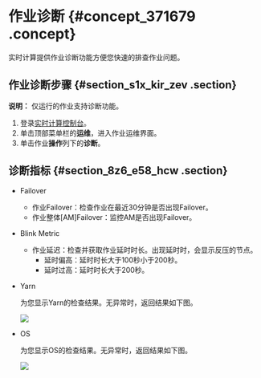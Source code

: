 # 作业诊断 {#concept_371679 .concept}

实时计算提供作业诊断功能方便您快速的排查作业问题。

## 作业诊断步骤 {#section_s1x_kir_zev .section}

**说明：** 仅运行的作业支持诊断功能。

1.  登录[实时计算控制台](https://stream.console.aliyun.com)。
2.  单击顶部菜单栏的**运维**，进入作业运维界面。
3.  单击作业**操作**列下的**诊断**。

## 诊断指标 {#section_8z6_e58_hcw .section}

-   Failover
    -   作业Failover：检查作业在最近30分钟是否出现Failover。
    -   作业整体\[AM\]Failover：监控AM是否出现Failover。
-   Blink Metric
    -   作业延迟：检查并获取作业延时时长。出现延时时，会显示反压的节点。
        -   延时偏高：延时时长大于100秒小于200秒。
        -   延时过高：延时时长大于200秒。
-   Yarn

    为您显示Yarn的检查结果。无异常时，返回结果如下图。

    ![](http://static-aliyun-doc.oss-cn-hangzhou.aliyuncs.com/assets/img/301825/155919466548161_zh-CN.png)

-   OS

    为您显示OS的检查结果。无异常时，返回结果如下图。

    ![](http://static-aliyun-doc.oss-cn-hangzhou.aliyuncs.com/assets/img/301825/155919466548162_zh-CN.png)


